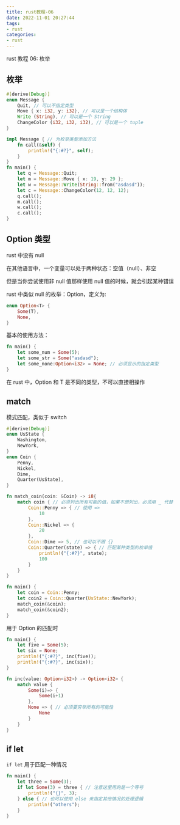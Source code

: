 ```yaml
---
title: rust教程-06
date: 2022-11-01 20:27:44
tags:
- rust
categories:
- rust
---
```


rust 教程 06: 枚举

<!--more-->

## 枚举

```rust
#[derive(Debug)]
enum Message {
    Quit, // 可以不指定类型
    Move { x: i32, y: i32}, // 可以是一个结构体
    Write (String), // 可以是一个 String
    ChangeColor (i32, i32, i32), // 可以是一个 tuple
}

impl Message { // 为枚举类型添加方法
    fn call(&self) {
        println!("{:#?}", self);
    }
}
fn main() {
    let q = Message::Quit;
    let m = Message::Move { x: 19, y: 29 };
    let w = Message::Write(String::from("asdasd"));
    let c = Message::ChangeColor(12, 12, 12);
    q.call();
    m.call();
    w.call();
    c.call();
}
```

## Option 类型

rust 中没有 null

在其他语言中，一个变量可以处于两种状态：空值（null）、非空

但是当你尝试使用非 null 值那样使用 null 值的时候，就会引起某种错误

rust 中类似 null 的枚举：Option<T>，定义为:
```rust
enum Option<T> {
    Some(T),
    None,
}
```

基本的使用方法：

```rust
fn main() {
    let some_num = Some(5);
    let some_str = Some("asdasd");
    let some_none:Option<i32> = None; // 必须显示的指定类型
}
```

在 rust 中，Option<T> 和 T 是不同的类型，不可以直接相操作

## match

模式匹配，类似于 switch

```rust
#[derive(Debug)]
enum UsState {
    Washington,
    NewYork,
}
enum Coin {
    Penny,
    Nickel,
    Dime,
    Quarter(UsState),
}

fn match_coin(coin: &Coin) -> i8{
    match coin { // 必须列出所有可能的值，如果不想列出，必须用 _ 代替
        Coin::Penny => { // 使用 => 
            10
        },
        Coin::Nickel => {
            20
        },
        Coin::Dime => 5, // 也可以不跟 {}
        Coin::Quarter(state) => { // 匹配某种类型的枚举值
            println!("{:#?}", state);
            100
        }
    }
}

fn main() {
    let coin = Coin::Penny;
    let coin2 = Coin::Quarter(UsState::NewYork);
    match_coin(&coin);
    match_coin(&coin2);
}
```

用于 Option<T> 的匹配时

```rust
fn main() {
    let five = Some(5);
    let six = None;
    println!("{:#?}", inc(five));
    println!("{:#?}", inc(six));
}

fn inc(value: Option<i32>) -> Option<i32> {
    match value {
        Some(i)=> {
            Some(i+1)
        },
        None => { // 必须要穷举所有的可能性
            None
        }
    }
}
```

## if let

`if let` 用于匹配一种情况

```rust
fn main() {
    let three = Some(3);
    if let Some(3) = three { // 注意这里用的是一个等号
        println!("{}", 3);
    } else { // 也可以使用 else 来指定其他情况的处理逻辑
        println!("others");
    }
}
```